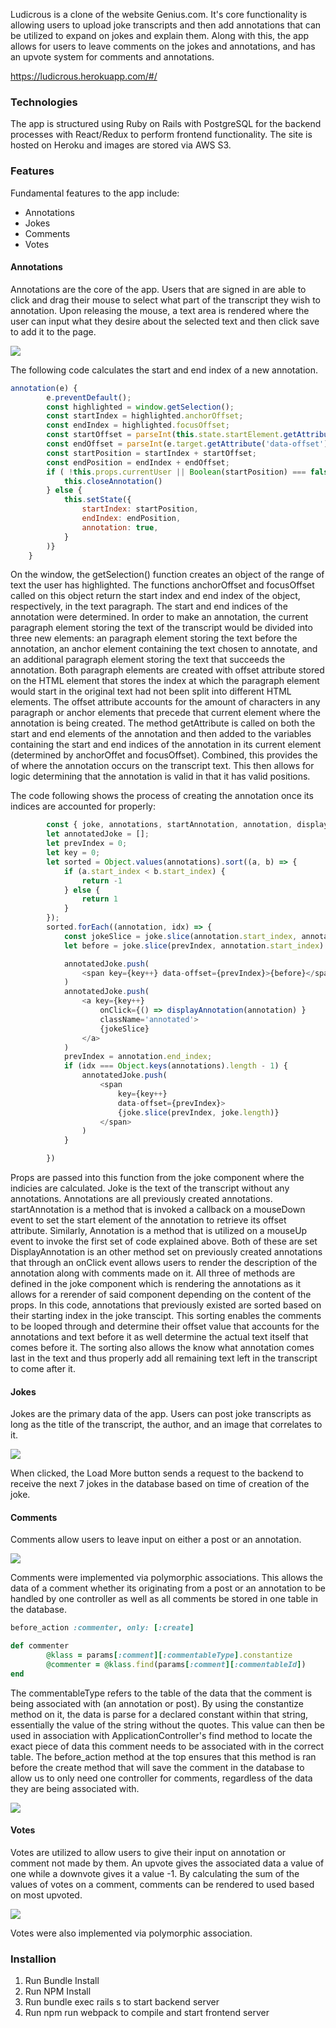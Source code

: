 Ludicrous is a clone of the website Genius.com. It's core functionality is allowing
users to upload joke transcripts and then add annotations 
that can be utilized to expand on jokes and explain them. Along with this, the 
app allows for users to leave comments on the jokes and annotations, and has an
upvote system for comments and annotations.

https://ludicrous.herokuapp.com/#/

### Technologies 

The app is structured using Ruby on Rails with PostgreSQL for the backend processes
with React/Redux to perform frontend functionality. The site is hosted on Heroku 
and images are stored via AWS S3.

### Features

Fundamental features to the app include: 
* Annotations
* Jokes
* Comments
* Votes

#### Annotations
Annotations are the core of the app. Users that are signed in are able to click and drag
their mouse to select what part of the transcript they wish to annotation. Upon releasing the mouse,
a text area is rendered where the user can input what they desire about the selected text and then
click save to add it to the page. 

![](./readme_visuals/annotation.gif)

The following code calculates the start and end index of a new annotation.

```javascript
annotation(e) {
        e.preventDefault();
        const highlighted = window.getSelection();
        const startIndex = highlighted.anchorOffset;
        const endIndex = highlighted.focusOffset;
        const startOffset = parseInt(this.state.startElement.getAttribute('data-offset'))
        const endOffset = parseInt(e.target.getAttribute('data-offset'))
        const startPosition = startIndex + startOffset;
        const endPosition = endIndex + endOffset;
        if ( !this.props.currentUser || Boolean(startPosition) === false || Boolean(endPosition) === false || endPosition <= startPosition) {
            this.closeAnnotation()
        } else {  
            this.setState({
                startIndex: startPosition,
                endIndex: endPosition,
                annotation: true,
            }
        )}
    }
```
On the window, the getSelection() function creates an object of the range of text the user has highlighted. The functions anchorOffset and focusOffset called on this object return the start index and end index of the object, respectively, in the text paragraph. The start and end indices of the annotation were determined. In order to make an annotation, the current paragraph element storing the text of the transcript would be divided into three new elements: an paragraph element storing the text before the annotation, an anchor element containing the text chosen to annotate, and an additional paragraph element storing the text that succeeds the annotation. Both paragraph elements are created with offset attribute stored on the HTML element that stores the index at which the paragraph element would start in the original text had not been split into different HTML elements. The offset attribute accounts for the amount of characters in any paragraph or anchor elements that precede that current element where the annotation is being created. The method getAttribute is called on both the start and end elements of the annotation and then added to the variables containing the start and end indices of the annotation in its current element (determined by anchorOffet and focusOffset). Combined, this provides the of where the annotation occurs on the transcript text. This then allows for logic determining that the annotation is valid in that it has valid positions.

The code following shows the process of creating the annotation once its indices are accounted for properly:
```javascript
        const { joke, annotations, startAnnotation, annotation, displayAnnotation } = this.props;
        let annotatedJoke = [];
        let prevIndex = 0;
        let key = 0; 
        let sorted = Object.values(annotations).sort((a, b) => {
            if (a.start_index < b.start_index) {
                return -1
            } else {
                return 1
            }
        });
        sorted.forEach((annotation, idx) => {
            const jokeSlice = joke.slice(annotation.start_index, annotation.end_index);
            let before = joke.slice(prevIndex, annotation.start_index)

            annotatedJoke.push(
                <span key={key++} data-offset={prevIndex}>{before}</span>
            )
            annotatedJoke.push(
                <a key={key++}
                    onClick={() => displayAnnotation(annotation) }
                    className='annotated'>
                    {jokeSlice}
                </a>
            )
            prevIndex = annotation.end_index;
            if (idx === Object.keys(annotations).length - 1) {
                annotatedJoke.push(
                    <span
                        key={key++}
                        data-offset={prevIndex}>
                        {joke.slice(prevIndex, joke.length)}
                    </span>
                )
            }

        })
```
Props are passed into this function from the joke component where the indicies are calculated. 
Joke is the text of the transcript without any annotations. Annotations are all previously created
annotations. startAnnotation is a method that is invoked a callback on a mouseDown event to set the start element of the annotation to retrieve its offset attribute. Similarly, Annotation is a method that is utilized on a mouseUp event to invoke the
first set of code explained above. Both of these are set DisplayAnnotation is an other method set on previously created
annotations that through an onClick event allows users to render the description of the annotation along with comments made
on it. All three of methods are defined in the joke component which is rendering the annotations as it allows for a rerender of said component depending on the content of the props. In this code, annotations that previously existed are sorted based on their starting index in the joke transcipt. This sorting enables the comments to be looped through and determine their offset value that accounts for the annotations and text before it as well determine the actual text itself that comes before it. The sorting also allows the know what annotation comes last in the text and thus properly add all remaining text left in the transcript to come after it. 

#### Jokes 
Jokes are the primary data of the app. Users can post joke transcripts as long as the title of the transcript, the author, and an image that correlates to it. 

![](./readme_visuals/posts.gif)

When clicked, the Load More button sends a request to the backend to receive the next 7 jokes in the database based on time of creation of the joke.

#### Comments
Comments allow users to leave input on either a post or an annotation. 

![](./readme_visuals/post_commment.gif)

Comments were implemented via polymorphic associations. This allows the data of a comment whether its originating from a post or an annotation to be handled by one controller as well as all comments be stored in one table in the database. 

```ruby 
before_action :commenter, only: [:create]

def commenter 
        @klass = params[:comment][:commentableType].constantize
        @commenter = @klass.find(params[:comment][:commentableId])
end
```
The commentableType refers to the table of the data that the comment is being associated with (an annotation or post). By using the constantize method on it, the data is parse for a declared constant within that string, essentially the value of the string without the quotes. This value can then be used in association with ApplicationController's find method to locate the exact piece of data this comment needs to be associated with in the correct table. The before_action method at the top ensures that this method is ran before the create method that will save the comment in the database to allow us to only need one controller for comments, regardless of the data they are being associated with. 

![](./readme_visuals/annotation_comment.gif)

#### Votes 

Votes are utilized to allow users to give their input on annotation or comment not made by them. An upvote gives the associated data a value of one while a downvote gives it a value -1. By calculating the sum of the values of votes on a comment, comments can be rendered to used based on most upvoted. 

![](./readme_visuals/likes.gif)

Votes were also implemented via polymorphic association.

### Installion
1. Run Bundle Install
2. Run NPM Install
3. Run bundle exec rails s to start backend server 
4. Run npm run webpack to compile and start frontend server




